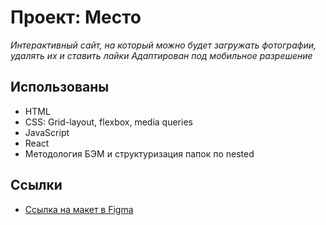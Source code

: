 # Проект: Место

_Интерактивный сайт, на который можно будет загружать фотографии, удалять их и ставить лайки_
_Адаптирован под мобильное разрешение_

## Использованы

- HTML
- CSS: Grid-layout, flexbox, media queries
- JavaScript
- React
- Методология БЭМ и структуризация папок по nested

## Ссылки

- [Ссылка на макет в Figma](https://www.figma.com/file/2cn9N9jSkmxD84oJik7xL7/JavaScript.-Sprint-4?node-id=0-1&t=6WSmoTtR2SkNPzHB-0)
